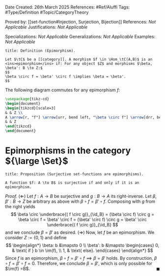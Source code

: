 <div class="topSpace"></div>

Date Created: 26th March 2025
References: #Ref/Aluffi 
Tags: #Type/Definition #Topic/CategoryTheory

Proved by: [[set-function#Injection, Surjection, Bijection]]
References: <i>Not Applicable</i>
Justifications: <i>Not Applicable</i>

Specializations: <i>Not Applicable</i>
Generalizations: <i>Not Applicable</i>
Examples: <i>Not Applicable</i>

``` ad-Definition
title: Definition (Epimorphism).

Let $\tC$ be a [[category]]. A morphism $f \in \Hom_\tC(A,B)$ is an <ins>epimorphism</ins> if: For any object $Z$ and morphisms $\beta, \beta': B \to Z:$
$$
\beta \circ f = \beta' \circ f \implies \beta = \beta'.
$$

```
The following diagram commutes for any epimorphism $f$:
```tikz
\usepackage{tikz-cd}
\begin{document}
\begin{tikzcd}[scale=3]
& & Z \\
A \arrow[r, "f"] \arrow[urr, bend left, "\beta \circ f"] \arrow[drr, bend right, "\beta' \circ f"'] & B \arrow[ur, "\beta"] \arrow[dr, "\beta'"']& \\
& & Z 
\end{tikzcd}
\end{document}
```

# Epimorphisms in the category ${\large \Set}$

``` ad-Proposition
title: Proposition (Surjective set-functions are epimorphisms).

A function $f: A \to B$ is surjective if and only if it is an epimorphism.

```

*Proof.*
$(\Leftarrow)$ Let $f:A \to B$ be surjective and $g: B \to A$ its right-inverse. Let $\beta, \beta': B \to Z$ be arbitrary as above with $\beta \circ f = \beta' \circ f$. Composing with $g$ from the right yields
$$
\beta \circ \underbrace{( f \circ g)}_{\id_B} = (\beta \circ f) \circ g = \beta \circ f = \beta' \circ f = (\beta' \circ f) \circ g = \beta' \circ \underbrace{( f \circ g)}_{\id_B}
$$
and we conclude $\beta = \beta'$ as desired.
$(\Rightarrow)$ Now, let $f$ be an epimorphism. We consider $Z:=\{0,1\}$ and define
$$
\begin{align*}
\beta: b &\mapsto 0 \\
\beta': b &\mapsto
\begin{cases}
0, & \text{ if } b \in \im(f), \\
1, & \text{ else}.
\end{cases}
\end{align*}
$$
Since $f$ is an epimorphism, $\beta \circ f = \beta' \circ f \implies \beta = \beta'$ holds. By construction, $\beta \circ f = \beta' \circ f = 0$. Therefore, we conclude $\beta = \beta'$, which is only possible for $\im(f) =B$.
<span style="float:right;">$\blacksquare$</span>